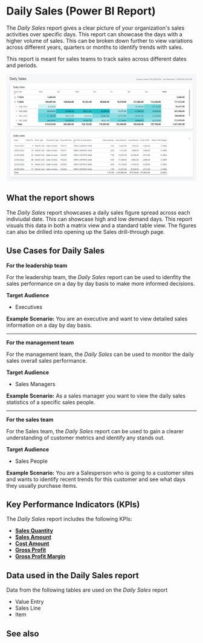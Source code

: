 # Daily Sales (Power BI Report)

The _Daily Sales_ report gives a clear picture of your organization's sales activities over specific days. This report can showcase the days with a higher volume of sales. This can be broken down further to view variations across different years, quarters or months to identify trends with sales.

This report is meant for sales teams to track sales across different dates and periods.

![Daily Sales screenshot](/business-central/media/sales/sales-daily-sales.png "Daily Sales - Screenshot")

## What the report shows

The *Daily Sales* report showcases a daily sales figure spread across each indiviudal date. This can showcase high and low demand days. This report visuals this data in both a matrix view and a standard table view. The figures can also be drilled into opening up the Sales drill-through page.


## Use Cases for Daily Sales

**For the leadership team**

For the leadership team, the *Daily Sales* report can be used to idenfity the sales performance on a day by day basis to make more informed decisions. 

**Target Audience**

- Executives

**Example Scenario:** You are an executive and want to view detailed sales information on a day by day basis.

---

**For the management team**

For the management team, the *Daily Sales* can be used to monitor the daily sales overall sales performance.

**Target Audience**

- Sales Managers

**Example Scenario:** As a sales manager you want to view the daily sales statistics of a specific sales people.

---

**For the sales team**

For the Sales team, the *Daily Sales* report can be used to gain a clearer understanding of customer metrics and identify any stands out.  

**Target Audience**

- Sales People

**Example Scenario:** You are a Salesperson who is going to a customer sites and wants to identify recent trends for this customer and see what days they usually purchase items.




## Key Performance Indicators (KPIs)

The _Daily Sales_ report includes the following KPIs:

- [**Sales Quantity**](https://github.com/microsoft/Project-Yellowstone-Documentation/edit/main/business-central/sales/sales-kpi.md#sales-quantity)
- [**Sales Amount**](https://github.com/microsoft/Project-Yellowstone-Documentation/edit/main/business-central/sales/sales-kpi.md#sales-amount)
- [**Cost Amount**](https://github.com/microsoft/Project-Yellowstone-Documentation/edit/main/business-central/sales/sales-kpi.md#cost-amount)
- [**Gross Profit**](https://github.com/microsoft/Project-Yellowstone-Documentation/edit/main/business-central/sales/sales-kpi.md#gross-profit)
- [**Gross Profit Margin**](https://github.com/microsoft/Project-Yellowstone-Documentation/edit/main/business-central/sales/sales-kpi.md#gross-profit-margin)

## Data used in the Daily Sales report

Data from the following tables are used on the *Daily Sales* report
- Value Entry
- Sales Line
- Item


## See also
